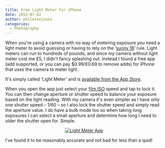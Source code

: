 ```yaml
---
title: Free Light Meter for iPhone
date: 2013-07-02
author: philmikejones
categories:
  - Photography
---
```


When you're using a camera with no way of metering exposure you need a light meter to avoid guessing or having to rely on the &#8216;[sunny 16](http://en.wikipedia.org/wiki/Sunny_16_rule)&#8216; rule. Light meters can run to hundreds of pounds, and since my camera without light meter cost me £5, I didn't fancy splashing out. Instead I found a free app (add supported, or you can pay $0.99/£0.69 to remove adds) for iPhone that uses the camera to meter light.

It's simply called &#8216;Light Meter' and is [available from the App Store](https://itunes.apple.com/gb/app/pocket-light-meter/id381698089?mt=8).

When you open the app just select your <a class="zem_slink" title="Film speed" href="http://en.wikipedia.org/wiki/Film_speed" target="_blank" rel="wikipedia">film ISO</a> speed and tap to lock it. You can then change aperture or shutter speed to balance your exposure based on the light reading. With my camera it's even simpler as I have only one shutter speed &#8211; 1/60 &#8211; so I also lock the shutter speed and simply read the aperture value. I do have a bulb mode too so when taking long exposures I can select a small aperture and determine how long I need to older the shutter open for. Simple.

<p style="text-align:center;">
  <a href="http://buddingphotographer.files.wordpress.com/2013/07/img_0061.jpg"><img class="aligncenter  wp-image-197" alt="Light Meter App" src="http://buddingphotographer.files.wordpress.com/2013/07/img_0061.jpg?w=490&#038;resize=392%2C587" srcset="https://i2.wp.com/philmikejones.me/wp-content/uploads/2013/07/img_0061.jpg?w=683 683w, https://i2.wp.com/philmikejones.me/wp-content/uploads/2013/07/img_0061.jpg?resize=200%2C300 200w, https://i1.wp.com/philmikejones.me/wp-content/uploads/2013/07/img_0061.jpg?resize=660%2C990 660w" sizes="(max-width: 392px) 100vw, 392px" data-recalc-dims="1" /></a>
</p>

I've found it to be reasonably accurate and not bad for less than a quid!

